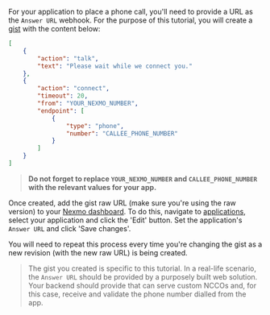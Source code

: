 
For your application to place a phone call, you'll need to provide a URL as the `Answer URL` webhook. For the purpose of this tutorial, you will create a [gist](https://gist.github.com/NexmoDev/f11d10f21fe426ddac4e30b94c6b28dc) with the content below:

```json
[
    {
        "action": "talk",
        "text": "Please wait while we connect you."
    },
    {
        "action": "connect",
        "timeout": 20,
        "from": "YOUR_NEXMO_NUMBER",
        "endpoint": [
            {
                "type": "phone",
                "number": "CALLEE_PHONE_NUMBER"
            }
        ]
    }
]
```

> **Do not forget to replace `YOUR_NEXMO_NUMBER` and `CALLEE_PHONE_NUMBER` with the relevant values for your app.**

Once created, add the gist raw URL (make sure you're using the raw version) to your [Nexmo dashboard](https://dashboard.nexmo.com). To do this, navigate to [applications](https://dashboard.nexmo.com/voice/your-applications), select your application and click the 'Edit' button. Set the application's `Answer URL` and click 'Save changes'.

You will need to repeat this process every time you're changing the gist as a new revision (with the new raw URL) is being created.

> The gist you created is specific to this tutorial. In a real-life scenario, the `Answer URL` should be provided by a purposely built web solution. Your backend should provide  that can serve custom NCCOs and, for this case, receive and validate the phone number dialled from the app.
